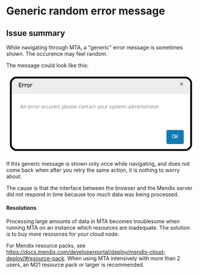 # Generic random error message

## Issue summary

While navigating through MTA, a "generic" error message is sometimes shown. The occurence may feel random.

The message could look like this: 

 ![Generic error](generic-error.png)

If this generic message is shown only once while navigating, and does not come back when after you retry the same action, it is nothing to worry about.

The cause is that the interface between the browser and the Mendix server did not respond in time because too much data was being processed. 

#### Resolutions

Processing large amounts of data in MTA becomes troublesome when running MTA on an instance which resources are inadequate. The solution is to buy more resources for your cloud node. 

For Mendix resource packs, see https://docs.mendix.com/developerportal/deploy/mendix-cloud-deploy/#resource-pack. When using MTA intensively with more than 2 users, an M21 resource pack or larger is recommended.

